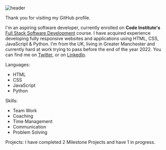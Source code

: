 ![header](https://user-images.githubusercontent.com/98277650/166166605-4010f878-c8c7-4b74-9701-88dc82c4e030.png)

Thank you for visiting my GitHub profile.

I'm an aspiring software developer, currently enrolled on **Code Institute's** [Full Stack Software Development](https://codeinstitute.net/) course. I have acquired experience developing fully responsive websites and applications using HTML, CSS, JavaScript & Python. I'm from the UK, living in Greater Manchester and currently hard at work trying to pass before the end of the year 2022. You can find me on [Twitter](https://twitter.com/Jord_Dev),  or on [LinkedIn](https://www.linkedin.com/in/jordanbrookfield/).

Languages: 
* HTML
* CSS
* JavaScript
* Python

Skills: 
* Team Work
* Coaching
* Time Management
* Communication
* Problem Solving

Projects:
I have completed 2 Milestone Projects and have 1 in progress.
